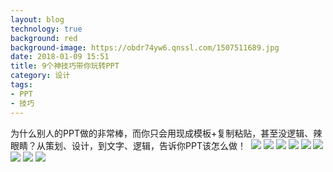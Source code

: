 ```yaml
---
layout: blog
technology: true
background: red
background-image: https://obdr74yw6.qnssl.com/1507511689.jpg
date: 2018-01-09 15:51
title: 9个神技巧带你玩转PPT
category: 设计
tags:
- PPT
- 技巧
---
```


为什么别人的PPT做的非常棒，而你只会用现成模板+复制粘贴，甚至没逻辑、辣眼睛？从策划、设计，到文字、逻辑，告诉你PPT该怎么做！ 
![](https://ws4.sinaimg.cn/large/7b3f7467gy1fd1p1tt50ag20c80dwadb.gif)
![](https://ws1.sinaimg.cn/large/7b3f7467gy1fd1p1u8gc2g20c80dw41s.gif)
![](https://ws3.sinaimg.cn/large/7b3f7467gy1fd1p1v4yn1g20c80dw41r.gif)
![](https://ws4.sinaimg.cn/large/7b3f7467gy1fd1p1viaprg20c80dwn1d.gif)
![](https://ws3.sinaimg.cn/large/7b3f7467gy1fd1p1w9gc4g20c80dwwiq.gif)
![](https://ws2.sinaimg.cn/large/7b3f7467gy1fd1p1x87a5g20c80dwwiq.gif)
![](https://ws1.sinaimg.cn/large/7b3f7467gy1fd1p1xkmybg20c80dwjvl.gif)
![](https://ws4.sinaimg.cn/large/7b3f7467gy1fd1p1y6et9g20c80dwaea.gif)
![](https://ws4.sinaimg.cn/large/7b3f7467gy1fd1p1yshs0g20c80dw0wz.gif)